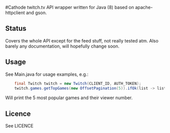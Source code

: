 #Cathode
twitch.tv API wrapper written for Java (8) based on apache-httpclient and gson.

## Status
Covers the whole API except for the feed stuff, not really tested atm. Also barely any documentation, will hopefully change soon.

## Usage
See Main.java for usage examples, e.g.: 
```java
    final Twitch twitch = new Twitch(CLIENT_ID, AUTH_TOKEN);
	twitch.games.getTopGames(new OffsetPagination(5)).ifOk(list -> list.getTop().forEach(game -> System.out.println(game.getGame().getName() + " = " + game.getViewers())));
```
Will print the 5 most popular games and their viewer number.

## Licence
See LICENCE